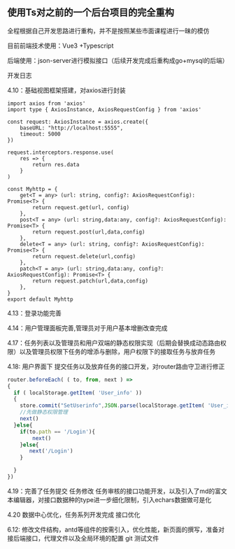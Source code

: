 ## 使用Ts对之前的一个后台项目的完全重构

全程根据自己开发思路进行重构，并不是按照某些市面课程进行一昧的模仿

目前前端技术使用：Vue3 +Typescript

后端使用：json-server进行模拟接口（后续开发完成后重构成go+mysql的后端）

开发日志

4.10：基础视图框架搭建，对axios进行封装

```tsx
import axios from 'axios'
import type { AxiosInstance, AxiosRequestConfig } from 'axios'

const request: AxiosInstance = axios.create({
    baseURL: "http://localhost:5555",
    timeout: 5000
})

request.interceptors.response.use(
    res => {
        return res.data
    }
)

const Myhttp = {
    get<T = any> (url: string, config?: AxiosRequestConfig): Promise<T> {
        return request.get(url, config)
    },
    post<T = any> (url: string,data:any, config?: AxiosRequestConfig): Promise<T> {
        return request.post(url,data,config)
    },
    delete<T = any> (url: string, config?: AxiosRequestConfig): Promise<T> {
        return request.delete(url,config)
    },
    patch<T = any> (url: string,data:any, config?: AxiosRequestConfig): Promise<T> {
        return request.patch(url,data,config)
    },
}
export default Myhttp
```

4.13：登录功能完善

4.14：用户管理面板完善,管理员对于用户基本增删改查完成

4.17：任务列表以及管理员和用户双端的静态权限实现（后期会替换成动态路由权限）以及管理员权限下任务的增添与删除，用户权限下的接取任务与放弃任务

4.18: 用户界面下 提交任务以及放弃任务的接口开发，对router路由守卫进行修正

```ts
router.beforeEach( ( to, from, next ) =>
{
  if ( localStorage.getItem( 'User_info' ))
  {
    store.commit("SetUserinfo",JSON.parse(localStorage.getItem( 'User_info' )!))
    //先做静态权限管理
    next()
  }else{
    if(to.path == '/Login'){
        next()
    }else{
       next('/Login')
    }

  }
})
```

4.19：完善了任务提交 任务修改 任务审核的接口功能开发，以及引入了md的富文本编辑器，对接口数据种的type进一步细化限制，引入echars数据做可是化

4.20 数据中心优化，任务系列开发完成 接口优化

6.12: 修改文件结构，antd等组件的按需引入，优化性能，新页面的撰写，准备对接后端接口，代理文件以及全局环境的配置
git 测试文件
